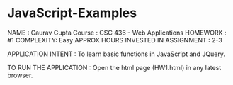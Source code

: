 # JavaScript-Examples

NAME : Gaurav Gupta
Course : CSC 436 - Web Applications
HOMEWORK : #1
COMPLEXITY: Easy
APPROX HOURS INVESTED IN ASSIGNMENT : 2-3

APPLICATION INTENT :
To learn basic functions in JavaScript and JQuery. 

TO RUN THE APPLICATION :
Open the html page (HW1.html) in any latest browser.
